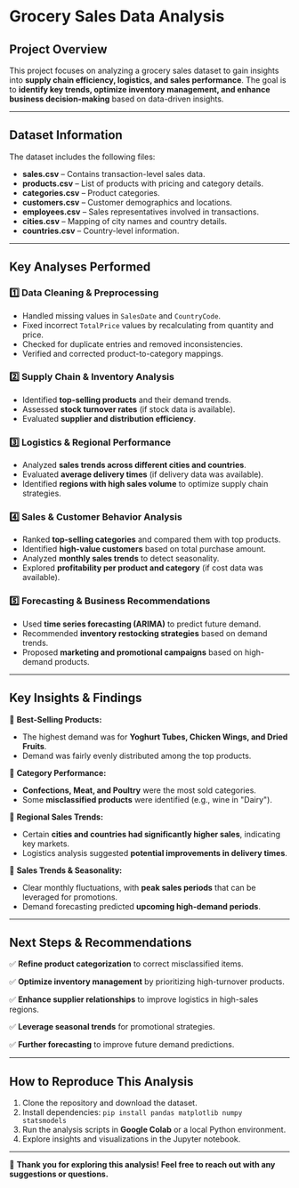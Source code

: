 # **Grocery Sales Data Analysis**

## **Project Overview**
This project focuses on analyzing a grocery sales dataset to gain insights into **supply chain efficiency, logistics, and sales performance**. The goal is to **identify key trends, optimize inventory management, and enhance business decision-making** based on data-driven insights.

---
## **Dataset Information**
The dataset includes the following files:
- **sales.csv** – Contains transaction-level sales data.
- **products.csv** – List of products with pricing and category details.
- **categories.csv** – Product categories.
- **customers.csv** – Customer demographics and locations.
- **employees.csv** – Sales representatives involved in transactions.
- **cities.csv** – Mapping of city names and country details.
- **countries.csv** – Country-level information.

---
## **Key Analyses Performed**
### **1️⃣ Data Cleaning & Preprocessing**
- Handled missing values in `SalesDate` and `CountryCode`.
- Fixed incorrect `TotalPrice` values by recalculating from quantity and price.
- Checked for duplicate entries and removed inconsistencies.
- Verified and corrected product-to-category mappings.

### **2️⃣ Supply Chain & Inventory Analysis**
- Identified **top-selling products** and their demand trends.
- Assessed **stock turnover rates** (if stock data is available).
- Evaluated **supplier and distribution efficiency**.

### **3️⃣ Logistics & Regional Performance**
- Analyzed **sales trends across different cities and countries**.
- Evaluated **average delivery times** (if delivery data was available).
- Identified **regions with high sales volume** to optimize supply chain strategies.

### **4️⃣ Sales & Customer Behavior Analysis**
- Ranked **top-selling categories** and compared them with top products.
- Identified **high-value customers** based on total purchase amount.
- Analyzed **monthly sales trends** to detect seasonality.
- Explored **profitability per product and category** (if cost data was available).

### **5️⃣ Forecasting & Business Recommendations**
- Used **time series forecasting (ARIMA)** to predict future demand.
- Recommended **inventory restocking strategies** based on demand trends.
- Proposed **marketing and promotional campaigns** based on high-demand products.

---
## **Key Insights & Findings**
📌 **Best-Selling Products:**
- The highest demand was for **Yoghurt Tubes, Chicken Wings, and Dried Fruits**.
- Demand was fairly evenly distributed among the top products.

📌 **Category Performance:**
- **Confections, Meat, and Poultry** were the most sold categories.
- Some **misclassified products** were identified (e.g., wine in "Dairy").

📌 **Regional Sales Trends:**
- Certain **cities and countries had significantly higher sales**, indicating key markets.
- Logistics analysis suggested **potential improvements in delivery times**.

📌 **Sales Trends & Seasonality:**
- Clear monthly fluctuations, with **peak sales periods** that can be leveraged for promotions.
- Demand forecasting predicted **upcoming high-demand periods**.

---
## **Next Steps & Recommendations**
✅ **Refine product categorization** to correct misclassified items.

✅ **Optimize inventory management** by prioritizing high-turnover products.

✅ **Enhance supplier relationships** to improve logistics in high-sales regions.

✅ **Leverage seasonal trends** for promotional strategies.

✅ **Further forecasting** to improve future demand predictions.

---
## **How to Reproduce This Analysis**
1. Clone the repository and download the dataset.
2. Install dependencies: `pip install pandas matplotlib numpy statsmodels`
3. Run the analysis scripts in **Google Colab** or a local Python environment.
4. Explore insights and visualizations in the Jupyter notebook.

---

🚀 **Thank you for exploring this analysis! Feel free to reach out with any suggestions or questions.**

